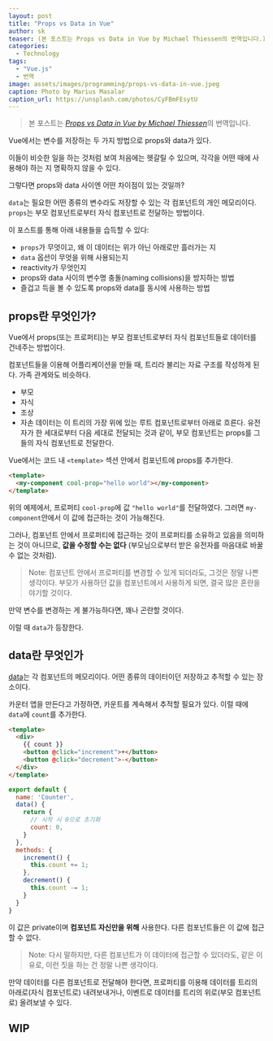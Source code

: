 ```yaml
---
layout: post
title: "Props vs Data in Vue"
author: sk
teaser: (본 포스트는 Props vs Data in Vue by Michael Thiessen의 번역입니다.) Vue에서는 변수를 저장하는 두 가지 방법으로 props와 data가 있다. 이들이 비슷한 일을 하는 것처럼 보여 처음에는 헷갈릴 수 있으며, 각각을 어떤 때에 사용해야 하는 지 명확하지 않을 수 있다. 그렇다면 props와 data 사이엔 어떤 차이점이 있는 것일까?
categories:
  - Technology
tags:
  - "Vue.js"
  - 번역
image: assets/images/programming/props-vs-data-in-vue.jpeg
caption: Photo by Marius Masalar
caption_url: https://unsplash.com/photos/CyFBmFEsytU
---
```


> 본 포스트는 [*Props vs Data in Vue by Michael Thiessen*][1]의 번역입니다.

Vue에서는 변수를 저장하는 두 가지 방법으로 props와 data가 있다.

이들이 비슷한 일을 하는 것처럼 보여 처음에는 헷갈릴 수 있으며, 각각을 어떤 때에 사용해야 하는 지 명확하지 않을 수 있다.

그렇다면 props와 data 사이엔 어떤 차이점이 있는 것일까?

`data`는 필요한 어떤 종류의 변수라도 저장할 수 있는 각 컴포넌트의 개인 메모리이다. `props`는 부모 컴포넌트로부터 자식 컴포넌트로 전달하는 방법이다.

이 포스트를 통해 아래 내용들을 습득할 수 있다:
- `props`가 무엇이고, 왜 이 데이터는 위가 아닌 아래로만 흘러가는 지
- `data` 옵션이 무엇을 위해 사용되는지
- reactivity가 무엇인지
- props와 data 사이의 변수명 충돌(naming collisions)을 방지하는 방법
- 즐겁고 득을 볼 수 있도록 props와 data를 동시에 사용하는 방법

## props란 무엇인가?
Vue에서 props(또는 프로퍼티)는 부모 컴포넌트로부터 자식 컴포넌트들로 데이터를 건네주는 방법이다.

컴포넌트들을 이용해 어플리케이션을 만들 때, 트리라 불리는 자료 구조를 작성하게 된다. 가족 관계와도 비슷하다.
- 부모
- 자식
- 조상
- 자손
데이터는 이 트리의 가장 위에 있는 루트 컴포넌트로부터 아래로 흐른다. 유전자가 한 세대로부터 다음 세대로 전달되는 것과 같이, 부모 컴포넌트는 props를 그들의 자식 컴포넌트로 전달한다.

Vue에서는 코드 내 `<template>` 섹션 안에서 컴포넌트에 props를 추가한다.
```html
<template>
  <my-component cool-prop="hello world"></my-component>
</template>
```

위의 예제에서, 프로퍼티 `cool-prop`에 값 `"hello world"`를 전달하였다. 그러면 `my-component`안에서 이 값에 접근하는 것이 가능해진다.

그러나, 컴포넌트 안에서 프로퍼티에 접근하는 것이 프로퍼티를 소유하고 있음을 의미하는 것이 아니므로, **값을 수정할 수는 없다** (부모님으로부터 받은 유전자를 마음대로 바꿀 수 없는 것처럼).

> Note: 컴포넌트 안에서 프로퍼티를 변경할 수 있게 되더라도, 그것은 정말 나쁜 생각이다. 부모가 사용하던 값을 컴포넌트에서 사용하게 되면, 결국 많은 혼란을 야기할 것이다.

만약 변수를 변경하는 게 불가능하다면, 꽤나 곤란할 것이다.

이럴 때 `data`가 등장한다.

## data란 무엇인가
[data][2]는 각 컴포넌트의 메모리이다. 어떤 종류의 데이터이던 저장하고 추적할 수 있는 장소이다.

카운터 앱을 만든다고 가정하면, 카운트를 계속해서 추적할 필요가 있다. 이럴 때에 `data`에 `count`를 추가한다.

```html
<template>
  <div>
    {{ count }}
    <button @click="increment">+</button>
    <button @click="decrement">-</button>
  </div>
</template>
```
```js
export default {
  name: 'Counter',
  data() {
    return {
      // 시작 시 0으로 초기화
      count: 0,
    }
  },
  methods: {
    increment() {
      this.count += 1;
    },
    decrement() {
      this.count -= 1;
    }
  }
}
```
이 값은 private이며 **컴포넌트 자신만을 위해** 사용한다. 다른 컴포넌트들은 이 값에 접근할 수 없다.

> Note: 다시 말하지만, 다른 컴포넌트가 이 데이터에 접근할 수 있더라도, 같은 이유로, 이런 짓을 하는 건 정말 나쁜 생각이다.

만약 데이터를 다른 컴포넌트로 전달해야 한다면, 프로퍼티를 이용해 데이터를 트리의 아래로(자식 컴포넌트로) 내려보내거나, 이벤트로 데이터를 트리의 위로(부모 컴포넌트로) 올려보낼 수 있다.

## WIP


[1]: http://michaelnthiessen.com/vue-props-vs-data/
[2]: https://vuejs.org/v2/guide/instance.html#Data-and-Methods
